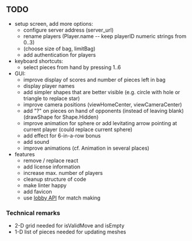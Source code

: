 ## TODO
* setup screen, add more options:
  * configure server address (server_url)
  * rename players (Player.name -- keep playerID numeric strings from 0..3)
  * (choose size of bag, limitBag)
  * add authentication for players
* keyboard shortcuts:
  * select pieces from hand by pressing 1..6
* GUI:
  * improve display of scores and number of pieces left in bag
  * display player names
  * add simpler shapes that are better visible (e.g. circle with hole or triangle to replace star)
  * improve camera positions (viewHomeCenter, viewCameraCenter)
  * add "?" on pieces on hand of opponents (instead of leaving blank) (drawShape for Shape.Hidden)
  * improve animation for sphere or add levitating arrow pointing at current player (could replace current sphere)
  * add effect for 6-in-a-row bonus
  * add sound
  * improve animations (cf. Animation in several places)
* features
  * remove / replace react
  * add license information
  * increase max. number of players
  * cleanup structure of code
  * make linter happy
  * add favicon
  * use [lobby API](https://github.com/boardgameio/boardgame.io/blob/master/docs/documentation/api/Lobby.md) for match making

### Technical remarks
* 2-D grid needed for isValidMove and isEmpty
* 1-D list of pieces needed for updating meshes